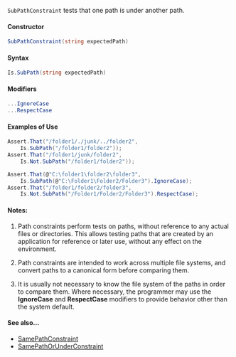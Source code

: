 `SubPathConstraint` tests that one path is under another path.

#### Constructor

```csharp
SubPathConstraint(string expectedPath)
```

#### Syntax

```csharp
Is.SubPath(string expectedPath)
```

#### Modifiers

```csharp
...IgnoreCase
...RespectCase
```

#### Examples of Use

```csharp
Assert.That("/folder1/./junk/../folder2",
	Is.SubPath("/folder1/folder2"));
Assert.That("/folder1/junk/folder2",
	Is.Not.SubPath("/folder1/folder2"));

Assert.That(@"C:\folder1\folder2\folder3",
	Is.SubPath(@"C:\Folder1\Folder2/Folder3").IgnoreCase);
Assert.That("/folder1/folder2/folder3",
	Is.Not.SubPath("/Folder1/Folder2/Folder3").RespectCase);
```

#### Notes:

1. Path constraints perform tests on paths, without reference to any
actual files or directories. This allows testing paths that are
created by an application for reference or later use, without 
any effect on the environment.
   
2. Path constraints are intended to work across multiple file systems,
and convert paths to a canonical form before comparing them. 

3. It is usually not necessary to know the file system of the paths
in order to compare them. Where necessary, the programmer may
use the **IgnoreCase** and **RespectCase** modifiers to provide 
behavior other than the system default.
      
#### See also...
 * [SamePathConstraint](SamePathConstraint.md)
 * [SamePathOrUnderConstraint](SamePathOrUnderConstraint.md)

